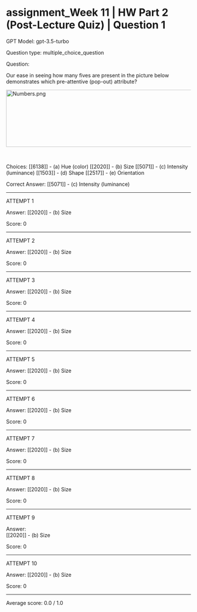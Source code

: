 # assignment_Week 11 | HW Part 2 (Post-Lecture Quiz) | Question 1

GPT Model: gpt-3.5-turbo

Question type: multiple_choice_question

Question:
<div><p>Our ease in seeing how many fives are present in the picture below demonstrates which pre-attentive (pop-out) attribute?</p>
<p><img src="$IMS-CC-FILEBASE$/Uploaded%20Media/Numbers.png" alt="Numbers.png" width="787" height="156"></p>
<p>&nbsp;</p></div>

Choices:
[[6138]] - (a) Hue (color)
[[2020]] - (b) Size
[[5071]] - (c) Intensity (luminance)
[[1503]] - (d) Shape
[[2517]] - (e) Orientation

Correct Answer:
[[5071]] - (c) Intensity (luminance)

****************************************

ATTEMPT 1

Answer: 
[[2020]] - (b) Size

Score: 0

--------------------

ATTEMPT 2

Answer: 
[[2020]] - (b) Size

Score: 0

--------------------

ATTEMPT 3

Answer: 
[[2020]] - (b) Size

Score: 0

--------------------

ATTEMPT 4

Answer:
[[2020]] - (b) Size

Score: 0

--------------------

ATTEMPT 5

Answer: 
[[2020]] - (b) Size

Score: 0

--------------------

ATTEMPT 6

Answer: 
[[2020]] - (b) Size

Score: 0

--------------------

ATTEMPT 7

Answer: 
[[2020]] - (b) Size

Score: 0

--------------------

ATTEMPT 8

Answer: 
[[2020]] - (b) Size

Score: 0

--------------------

ATTEMPT 9

Answer:  
[[2020]] - (b) Size

Score: 0

--------------------

ATTEMPT 10

Answer: 
[[2020]] - (b) Size

Score: 0

--------------------

Average score: 0.0 / 1.0
